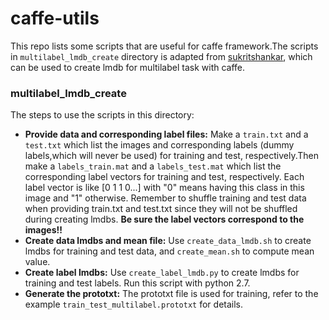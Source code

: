 # caffe-utils
This repo lists some scripts that are useful for caffe framework.The scripts in `multilabel_lmdb_create` directory is adapted from [sukritshankar](https://github.com/sukritshankar/Caffe-LMDBCreation-MultiLabel), which can be used to create lmdb for multilabel
task with caffe.
### multilabel_lmdb_create
The steps to use the scripts in this directory:
* **Provide data and corresponding label files:** Make a `train.txt` and a `test.txt` which list the images and corresponding labels (dummy labels,which will never be used) for training and test, respectively.Then make a `labels_train.mat` and a `labels_test.mat` 
which list the corresponding label vectors for training and test, respectively. Each label vector is like [0 1 1 0...] with "0" means having this class in this image and "1" otherwise. Remember to shuffle training and test data when providing train.txt and test.txt 
since they will not be shuffled during creating lmdbs. **Be sure the label vectors correspond to the images!!**
* **Create data lmdbs and mean file:** Use `create_data_lmdb.sh` to create lmdbs for training and test data, and `create_mean.sh` to compute mean value.
* **Create label lmdbs:** Use `create_label_lmdb.py` to create lmdbs for training and test labels. Run this script with python 2.7.
* **Generate the prototxt:** The prototxt file is used for training, refer to the example `train_test_multilabel.prototxt` for details.

